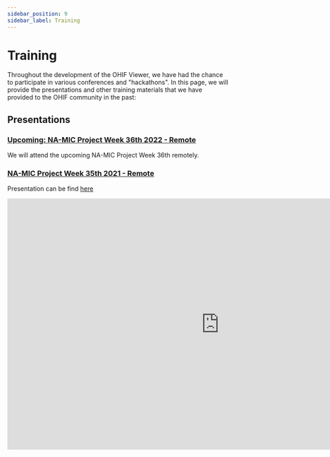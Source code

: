 ```yaml
---
sidebar_position: 9
sidebar_label: Training
---
```


# Training

Throughout the development of the OHIF Viewer, we have had the chance to
participate in various conferences and "hackathons". In this page, we will
provide the presentations and other training materials that we have provided to
the OHIF community in the past:

## Presentations

### [Upcoming: NA-MIC Project Week 36th 2022 - Remote](https://github.com/NA-MIC/ProjectWeek/blob/master/PW36_2022_Virtual/README.md)

We will attend the upcoming NA-MIC Project Week 36th remotely.

### [NA-MIC Project Week 35th 2021 - Remote](https://github.com/NA-MIC/ProjectWeek/tree/master/PW35_2021_Virtual)

Presentation can be find
[here](https://docs.google.com/presentation/d/1KYNjuiI8lT1foQ4P9TGNV0lBhM6H-5KBs0wkYj4JJbk/edit?usp=sharing)

<iframe src="https://docs.google.com/presentation/d/e/2PACX-1vSgcExpfSxCjglmdWlHkGcIJH5GctLKT9sxvdbJKyiLPMfNGP0aS0IzNSwMDvbFGxC9bsLU-xCq8M2_/embed?start=false&loop=false" frameborder="0" width="960" height="569" allowfullscreen="true" mozallowfullscreen="true" webkitallowfullscreen="true"></iframe>

